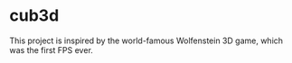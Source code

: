 # cub3d
 This project is inspired by the world-famous Wolfenstein 3D game, which was the first FPS ever.
